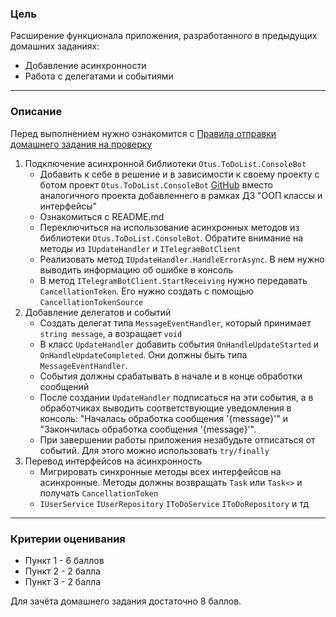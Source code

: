 ### Цель
    
Расширение функционала приложения, разработанного в предыдущих домашних заданиях:

- Добавление асинхронности
- Работа с делегатами и событиями

---

### Описание

Перед выполнением нужно ознакомится с [Правила отправки домашнего задания на проверку](https://github.com/OTUS-NET/C-Sharp-Basic/blob/main/Homeworks/README.md)

1. Подключение асинхронной библиотеки `Otus.ToDoList.ConsoleBot`
    - Добавить к себе в решение и в зависимости к своему проекту с ботом проект `Otus.ToDoList.ConsoleBot` [GitHub](https://github.com/OTUS-NET/C-Sharp-Basic/tree/main/Homeworks/7%20%D0%90%D1%81%D0%B8%D0%BD%D1%85%D1%80%D0%BE%D0%BD%D0%BD%D0%BE%D1%81%D1%82%D1%8C%2C%20%D0%B4%D0%B5%D0%BB%D0%B5%D0%B3%D0%B0%D1%82%D1%8B%20%D0%B8%20%D1%81%D0%BE%D0%B1%D1%8B%D1%82%D0%B8%D1%8F/Otus.ToDoList.ConsoleBot) вместо аналогичного проекта добавленнего в рамках ДЗ "ООП классы и интерфейсы"
    - Ознакомиться с README.md
    - Переключиться на использование асинхронных методов из библиотеки `Otus.ToDoList.ConsoleBot`. Обратите внимание на методы из `IUpdateHandler` и `ITelegramBotClient`
    - Реализовать метод `IUpdateHandler.HandleErrorAsync`. В нем нужно выводить информацию об ошибке в консоль
    - В метод `ITelegramBotClient.StartReceiving` нужно передавать `CancellationToken`. Его нужно создать с помощью `CancellationTokenSource`
2. Добавление делегатов и событий
    - Создать делегат типа `MessageEventHandler`, который принимает `string message`, а возращает `void`
    - В класс `UpdateHandler` добавить события `OnHandleUpdateStarted` и `OnHandleUpdateCompleted`. Они должны быть типа `MessageEventHandler`.
    - События должны срабатывать в начале и в конце обработки сообщений
    - После создании `UpdateHandler` подписаться на эти события, а в обработчиках выводить соответствующие уведомления в консоль: "Началась обработка сообщения '{message}'" и "Закончилась обработка сообщения '{message}'".
    - При завершении работы приложения незабудьте отписаться от событий. Для этого можно использовать `try/finally`
3. Перевод интерфейсов на асинхронность
    - Мигрировать синхронные методы всех интерфейсов на асинхронные. Методы должны возвращать `Task` или `Task<>` и получать `CancellationToken`
    - `IUserService` `IUserRepository` `IToDoService` `IToDoRepository` и тд
---

### Критерии оценивания

- Пункт 1 - 6 баллов
- Пункт 2 - 2 балла
- Пункт 3 - 2 балла

Для зачёта домашнего задания достаточно 8 баллов.